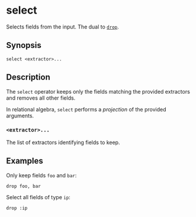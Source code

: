 # select

Selects fields from the input. The dual to [`drop`](drop.md).

## Synopsis

```
select <extractor>...
```

## Description

The `select` operator keeps only the fields matching the provided extractors and
removes all other fields.

In relational algebra, `select` performs a *projection* of the provided
arguments.

### `<extractor>...`

The list of extractors identifying fields to keep.

## Examples

Only keep fields `foo` and `bar`:

```
drop foo, bar
```

Select all fields of type `ip`:

```
drop :ip
```
